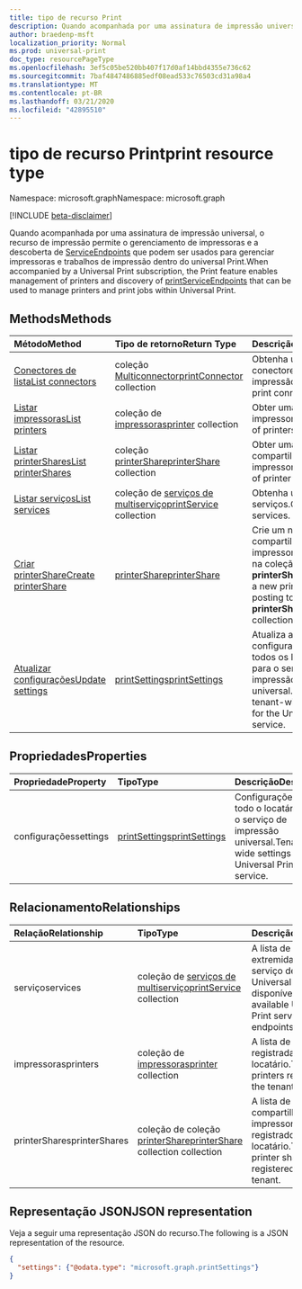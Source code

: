 ```yaml
---
title: tipo de recurso Print
description: Quando acompanhada por uma assinatura de impressão universal, o recurso de impressão permite o gerenciamento de impressoras e a descoberta de ServiceEndpoints que podem ser usados para gerenciar impressoras e trabalhos de impressão dentro do universal Print.
author: braedenp-msft
localization_priority: Normal
ms.prod: universal-print
doc_type: resourcePageType
ms.openlocfilehash: 3ef5c05be520bb407f17d0af14bbd4355e736c62
ms.sourcegitcommit: 7baf4847486885edf08ead533c76503cd31a98a4
ms.translationtype: MT
ms.contentlocale: pt-BR
ms.lasthandoff: 03/21/2020
ms.locfileid: "42895510"
---
```

# <a name="print-resource-type"></a><span data-ttu-id="a2a2d-103">tipo de recurso Print</span><span class="sxs-lookup"><span data-stu-id="a2a2d-103">print resource type</span></span>

<span data-ttu-id="a2a2d-104">Namespace: microsoft.graph</span><span class="sxs-lookup"><span data-stu-id="a2a2d-104">Namespace: microsoft.graph</span></span>

[!INCLUDE [beta-disclaimer](../../includes/beta-disclaimer.md)]

<span data-ttu-id="a2a2d-105">Quando acompanhada por uma assinatura de impressão universal, o recurso de impressão permite o gerenciamento de impressoras e a descoberta de [ServiceEndpoints](printserviceendpoint.md) que podem ser usados para gerenciar impressoras e trabalhos de impressão dentro do universal Print.</span><span class="sxs-lookup"><span data-stu-id="a2a2d-105">When accompanied by a Universal Print subscription, the Print feature enables management of printers and discovery of [printServiceEndpoints](printserviceendpoint.md) that can be used to manage printers and print jobs within Universal Print.</span></span>

## <a name="methods"></a><span data-ttu-id="a2a2d-106">Methods</span><span class="sxs-lookup"><span data-stu-id="a2a2d-106">Methods</span></span>
| <span data-ttu-id="a2a2d-107">Método</span><span class="sxs-lookup"><span data-stu-id="a2a2d-107">Method</span></span>       | <span data-ttu-id="a2a2d-108">Tipo de retorno</span><span class="sxs-lookup"><span data-stu-id="a2a2d-108">Return Type</span></span> | <span data-ttu-id="a2a2d-109">Descrição</span><span class="sxs-lookup"><span data-stu-id="a2a2d-109">Description</span></span> |
|:-------------|:------------|:------------|
| [<span data-ttu-id="a2a2d-110">Conectores de lista</span><span class="sxs-lookup"><span data-stu-id="a2a2d-110">List connectors</span></span>](../api/print-list-connectors.md) | <span data-ttu-id="a2a2d-111">coleção [Multiconnector](printconnector.md)</span><span class="sxs-lookup"><span data-stu-id="a2a2d-111">[printConnector](printconnector.md) collection</span></span> | <span data-ttu-id="a2a2d-112">Obtenha uma lista de conectores de impressão.</span><span class="sxs-lookup"><span data-stu-id="a2a2d-112">Get a list of print connectors.</span></span> |
| [<span data-ttu-id="a2a2d-113">Listar impressoras</span><span class="sxs-lookup"><span data-stu-id="a2a2d-113">List printers</span></span>](../api/print-list-printers.md) | <span data-ttu-id="a2a2d-114">coleção de [impressoras](printer.md)</span><span class="sxs-lookup"><span data-stu-id="a2a2d-114">[printer](printer.md) collection</span></span> | <span data-ttu-id="a2a2d-115">Obter uma lista de impressoras.</span><span class="sxs-lookup"><span data-stu-id="a2a2d-115">Get a list of printers.</span></span> |
| [<span data-ttu-id="a2a2d-116">Listar printerShares</span><span class="sxs-lookup"><span data-stu-id="a2a2d-116">List printerShares</span></span>](../api/print-list-printershares.md) | <span data-ttu-id="a2a2d-117">coleção [printerShare](printershare.md)</span><span class="sxs-lookup"><span data-stu-id="a2a2d-117">[printerShare](printershare.md) collection</span></span> | <span data-ttu-id="a2a2d-118">Obter uma lista de compartilhamentos de impressora.</span><span class="sxs-lookup"><span data-stu-id="a2a2d-118">Get a list of printer shares.</span></span> |
| [<span data-ttu-id="a2a2d-119">Listar serviços</span><span class="sxs-lookup"><span data-stu-id="a2a2d-119">List services</span></span>](../api/print-list-services.md) | <span data-ttu-id="a2a2d-120">coleção de [serviços de multiserviço](printservice.md)</span><span class="sxs-lookup"><span data-stu-id="a2a2d-120">[printService](printservice.md) collection</span></span> | <span data-ttu-id="a2a2d-121">Obtenha uma lista de serviços.</span><span class="sxs-lookup"><span data-stu-id="a2a2d-121">Get a list of services.</span></span> |
| [<span data-ttu-id="a2a2d-122">Criar printerShare</span><span class="sxs-lookup"><span data-stu-id="a2a2d-122">Create printerShare</span></span>](../api/print-post-printershares.md) | [<span data-ttu-id="a2a2d-123">printerShare</span><span class="sxs-lookup"><span data-stu-id="a2a2d-123">printerShare</span></span>](printershare.md) | <span data-ttu-id="a2a2d-124">Crie um novo compartilhamento de impressora postando na coleção **printerShares** .</span><span class="sxs-lookup"><span data-stu-id="a2a2d-124">Create a new printer share by posting to the **printerShares** collection.</span></span> |
| [<span data-ttu-id="a2a2d-125">Atualizar configurações</span><span class="sxs-lookup"><span data-stu-id="a2a2d-125">Update settings</span></span>](../api/print-update-settings.md) |  [<span data-ttu-id="a2a2d-126">printSettings</span><span class="sxs-lookup"><span data-stu-id="a2a2d-126">printSettings</span></span>](printsettings.md) | <span data-ttu-id="a2a2d-127">Atualiza as configurações de todos os locatários para o serviço de impressão universal.</span><span class="sxs-lookup"><span data-stu-id="a2a2d-127">Updates tenant-wide settings for the Universal Print service.</span></span> |

## <a name="properties"></a><span data-ttu-id="a2a2d-128">Propriedades</span><span class="sxs-lookup"><span data-stu-id="a2a2d-128">Properties</span></span>
| <span data-ttu-id="a2a2d-129">Propriedade</span><span class="sxs-lookup"><span data-stu-id="a2a2d-129">Property</span></span>     | <span data-ttu-id="a2a2d-130">Tipo</span><span class="sxs-lookup"><span data-stu-id="a2a2d-130">Type</span></span>        | <span data-ttu-id="a2a2d-131">Descrição</span><span class="sxs-lookup"><span data-stu-id="a2a2d-131">Description</span></span> |
|:-------------|:------------|:------------|
|<span data-ttu-id="a2a2d-132">configurações</span><span class="sxs-lookup"><span data-stu-id="a2a2d-132">settings</span></span>|[<span data-ttu-id="a2a2d-133">printSettings</span><span class="sxs-lookup"><span data-stu-id="a2a2d-133">printSettings</span></span>](printsettings.md)|<span data-ttu-id="a2a2d-134">Configurações de todo o locatário para o serviço de impressão universal.</span><span class="sxs-lookup"><span data-stu-id="a2a2d-134">Tenant-wide settings for the Universal Print service.</span></span>|

## <a name="relationships"></a><span data-ttu-id="a2a2d-135">Relacionamento</span><span class="sxs-lookup"><span data-stu-id="a2a2d-135">Relationships</span></span>
| <span data-ttu-id="a2a2d-136">Relação</span><span class="sxs-lookup"><span data-stu-id="a2a2d-136">Relationship</span></span> | <span data-ttu-id="a2a2d-137">Tipo</span><span class="sxs-lookup"><span data-stu-id="a2a2d-137">Type</span></span>        | <span data-ttu-id="a2a2d-138">Descrição</span><span class="sxs-lookup"><span data-stu-id="a2a2d-138">Description</span></span> |
|:-------------|:------------|:------------|
|<span data-ttu-id="a2a2d-139">serviço</span><span class="sxs-lookup"><span data-stu-id="a2a2d-139">services</span></span>|<span data-ttu-id="a2a2d-140">coleção de [serviços de multiserviço](printservice.md)</span><span class="sxs-lookup"><span data-stu-id="a2a2d-140">[printService](printservice.md) collection</span></span>|<span data-ttu-id="a2a2d-141">A lista de pontos de extremidade do serviço de impressão Universal disponível.</span><span class="sxs-lookup"><span data-stu-id="a2a2d-141">The list of available Universal Print service endpoints.</span></span>|
|<span data-ttu-id="a2a2d-142">impressoras</span><span class="sxs-lookup"><span data-stu-id="a2a2d-142">printers</span></span>|<span data-ttu-id="a2a2d-143">coleção de [impressoras](printer.md)</span><span class="sxs-lookup"><span data-stu-id="a2a2d-143">[printer](printer.md) collection</span></span>|<span data-ttu-id="a2a2d-144">A lista de impressoras registradas no locatário.</span><span class="sxs-lookup"><span data-stu-id="a2a2d-144">The list of printers registered in the tenant.</span></span>|
|<span data-ttu-id="a2a2d-145">printerShares</span><span class="sxs-lookup"><span data-stu-id="a2a2d-145">printerShares</span></span>|<span data-ttu-id="a2a2d-146">coleção de coleção [printerShare](printershare.md)</span><span class="sxs-lookup"><span data-stu-id="a2a2d-146">[printerShare](printershare.md) collection collection</span></span>|<span data-ttu-id="a2a2d-147">A lista de compartilhamentos de impressora registrados no locatário.</span><span class="sxs-lookup"><span data-stu-id="a2a2d-147">The list of printer shares registered in the tenant.</span></span>|

## <a name="json-representation"></a><span data-ttu-id="a2a2d-148">Representação JSON</span><span class="sxs-lookup"><span data-stu-id="a2a2d-148">JSON representation</span></span>

<span data-ttu-id="a2a2d-149">Veja a seguir uma representação JSON do recurso.</span><span class="sxs-lookup"><span data-stu-id="a2a2d-149">The following is a JSON representation of the resource.</span></span>

<!-- {
  "blockType": "resource",
  "optionalProperties": [

  ],
  "@odata.type": "microsoft.graph.print",
  "keyProperty": "settings"
}-->

```json
{
  "settings": {"@odata.type": "microsoft.graph.printSettings"}
}
```

<!-- uuid: 8fcb5dbc-d5aa-4681-8e31-b001d5168d79
2015-10-25 14:57:30 UTC -->
<!-- {
  "type": "#page.annotation",
  "description": "print resource",
  "keywords": "",
  "section": "documentation",
  "tocPath": "",
  "suppressions": [ 
    "Error: Resource print has documented navigation properties, but we thought it was a complex type!",
    "Resource print has documented navigation properties, but we thought it was a complex type!"
}-->